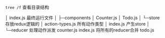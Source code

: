 `tree /f` 查看目录结构

│  index.js 最终运行文件
│
├─components
│      Counter.js
│      Todo.js
│
└─store 存放redux逻辑的
    │  action-types.js 所有动作类型
    │  index.js 产生store
    │
    └─reducer 处理动作派发
            counter.js 
            index.js 将所有的reducer合并
            todo.js